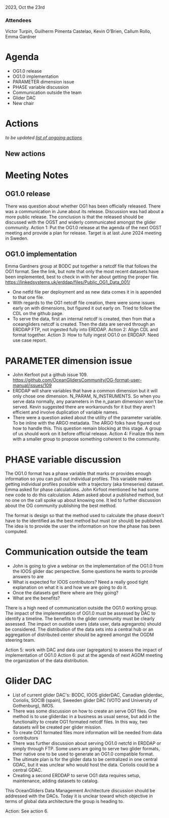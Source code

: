 2023, Oct the 23rd

### Attendees
Victor Turpin, Guilherm Pimenta Castelao, Kevin O’Brien, Callum Rollo, Emma Gardner

# Agenda
* OG1.0 release
* OG1.0 implementation
* PARAMETER dimension issue
* PHASE variable discussion
* Communication outside the team
* Glider DAC
* New chair

# Actions
*to be updated* *[list of ongoing actions](https://docs.google.com/document/d/1WJ5Q_oTLTUjmutnGOoJUVJ1HLmN7jrI_iQ2VkMK2ipU/edit?usp=sharing)*

## New actions


# Meeting Notes
## OG1.0 release
There was question about whether OG1 has been officially released. There was a communication in June about its release. Discussion was had about a more public release.
The conclusion is that the released should be discussed with the OGST and widerly communicated amongst the glider community.
Action 1: Put the OG1.0 release at the agenda of the next OGST meeting and provide a plan for release. Target is at last June 2024 meeting in Sweden.

## OG1.0 implementation
Emma Gardners group at BODC put together a netcdf file that follows the OG1 format. See the link, but note that only the most recent datasets have been implemented, best to check in with her about getting the proper file. https://linkedsystems.uk/erddap/files/Public_OG1_Data_001/
* One netfd file per deployment and as new data comes it in is appended to that one file.
* With regards to the OG1 netcdf file creation, there were some issues early on with dimensions, but figured it out early on. Tried to follow the CDL on the github page.
* To serve the data, first an internal netcdf is created, then from that a oceangliders netcdf is created. Then the data are served through an ERDDAP FTP, not ingested fully into ERDDAP.
Action 2: Align CDL and format together.
Action 3: How to fully ingest OG1.0 on ERDDAP. Need use case report.

# PARAMETER dimension issue
* John Kerfoot put a github issue 109. https://github.com/OceanGlidersCommunity/OG-format-user-manual/issues/109
* ERDDAP will share variables that have a common dimension but it will only chose one dimension. N_PARAM, N_INSTRUMENTS. So when you serve data normally, any parameters in the n_param dimension won't be served.  Kevin suggested there are workarounds for it but they aren't efficient and involve duplication of variable names. 
* There were a question asked about the utility of the parameter variable. To be inline with the ARGO metadata. The ARGO folks have figured out how to handle this.
This question remain blocking at this stage. A group of us should work on it before official release.
Action 4: Finalize this item with a smaller group to propose something coherent to the community.

# PHASE variable discussion
The OG1.0 format has a phase variable that marks or provides enough information so you can pull out individual profiles. This variable makes getting individual profiles possible with a trajectory (aka timeseries) dataset. Emma asked for phase calculations. John Kirfoot mentioned he had some new code to do this calculation. Adam asked about a published method, but no one on the call spoke up about knowing one. It led to further discussion about the OG community publishing the best method.

The format is design so that the method used to calculate the phase doesn't have to the identified as the best method but must (or should) be published. The idea is to provide the user the information on how the phase has been computed.

# Communication outside the team
-	John is going to give a webinar on the implementation of the OG1.0 from the IOOS glider dac perspective. Some questions he wants to provide answers to are 
-	What is expected for IOOS contributors? Need a really good tight explanation on what it is and how we are going to do it.
-	Once the datasets get there where are they going?
-	What are the benefits?

There is a high need of communication outside the OG1.0 working group.
The impact of the implementation of OG1.0 must be assessed by DAC to identify a timeline.
The benefits to the glider community must be clearly assessed.
The impact on oustide users (data user, data agregarots) should be considered.
The distribution of the data sets into a central hub or an aggregation of distributed center should be agreed amongst the OGDM steering team.

Action 5: work with DAC and data user (agregators) to assess the impact of implementation of OG1.0
Action 6: put at the agenda of next AGDM meeting the organization of the data distribution.

# Glider DAC
-	List of current glider DAC's: BODC, IOOS gliderDAC, Canadian gliderdac, Coriolis, SOCIB (spain), Sweeden glider DAC (VOTO and University of Gothenburg), IMOS.
-	There was some discussion on how to create an serve OG1 files. One method is to use gliderdac in a business as usual sense, but add in the functionality to create OG1 formated netcdf files. In this way, two datasets will be created per glider mission.
-	To create OG1 formated files more information will be needed from data contributors
-	There was further discussion about serving OG1.0 netcfd in ERDDAP or simply through FTP. Some users are going to serve two glider formats, their native one to be used to generate an OG1.0 compatible format.
-	The ultimate plan is for the glider data to be centralized in one central GDAC, but it was unclear who would host the data. Coriolis could be a central GDAC.
-	Creating a second ERDDAP to serve OG1 data requires setup, maintenance, adding datasets to catalog.

This OceanGliders Data Management Architecture discussion should be addressed with the DACs. Today it is unclear toward which objective in terms of global data architecture the group is heading to.

Action: See action 6.



